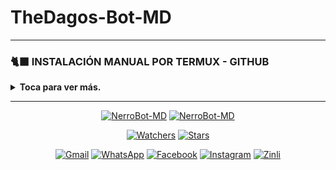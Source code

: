 # TheDagos-Bot-MD
-----
### 🐈‍⬛ INSTALACIÓN MANUAL POR TERMUX - GITHUB 
<details>
  <summary><b>Toca para ver más.</b></summary>
 
> *Comandos para instalar de forma manual*
```bash
termux-setup-storage
```
```bash
apt update && apt upgrade && pkg install -y git nodejs ffmpeg imagemagick yarn
```
```bash
git clone https://github.com/IDAGO-OG/NerroBot-MD && cd NerroBot-MD
```
```bash
yarn install && npm install
```
```bash
npm start
```
> *Si aparece **(Y/I/N/O/D/Z) [default=N] ?** use la letra **"y" + "ENTER"** para continuar con la instalación*
</details>

----


<p align="center">
<a href="#"><img title="NerroBot-MD" src="https://img.shields.io/badge/LEA TODO EL README-red?colorA=%F77F48FF&colorB=%F77F48FF&style=for-the-badge"></a> 
<a href="#"><img title="NerroBot-MD" src="https://img.shields.io/badge/COMPATIBLE CON LA VERSIÓN MULTI DISPOSITIVOS DE WHATSAPP-red?colorA=%F77F48FF&colorB=%F77F48FF&style=for-the-badge"></a>
</p>

<p align="center">   
<a href="https://github.com/IDAGO-OG/NerroBot-MD/watchers"><img title="Watchers" src="https://img.shields.io/github/watchers/GataNina-Li/GataBot-MD?label=Watchers&color=green&style=flat-square"></a>
<a href="https://github.com/IDAGO-OG/NerroBot-MD/stargazers"><img title="Stars" src="https://img.shields.io/github/stars/GataNina-Li/GataBot-MD?label=Stars&color=yellow&style=flat-square"></a>
</p>

<div align="center">
 
[![Gmail](https://img.shields.io/badge/Gmail-D14836?style=for-the-badge&logo=gmail&logoColor=white)](mailto:D32393844@gmail.com)
[![WhatsApp](https://img.shields.io/badge/STAFF-25D366?style=for-the-badge&logo=whatsapp&logoColor=white)](https://wa.me/message/584121275155)
[![Facebook](https://img.shields.io/badge/Facebook-1877F2?style=for-the-badge&logo=facebook&logoColor=white)](https://www.facebook.com/share/18uhJ1qmBE/)
[![Instagram](https://img.shields.io/badge/Instagram-E4405F?style=for-the-badge&logo=instagram&logoColor=white)](https://instagram.com/_1dago)
[![Zinli](https://img.shields.io/badge/zinli-00457C?style=for-the-badge&logo=Zinli&logoColor=white)](D32393844@gmail.com)
</div>